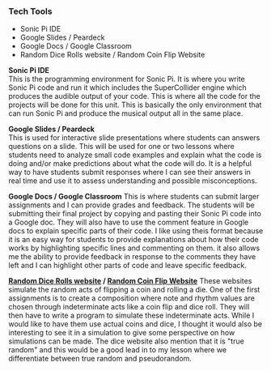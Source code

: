 ### Tech Tools

- Sonic Pi IDE
- Google Slides / Peardeck
- Google Docs / Google Classroom
- Random Dice Rolls website / Random Coin Flip Website

**Sonic Pi IDE**<br>
This is the programming environment for Sonic Pi. It is where you write Sonic Pi code and run it which includes the SuperCollider engine which produces the audible output of your code. This is where all the code for the projects will be done for this unit. This is basically the only environment that can run Sonic Pi and produce the musical output all in the same place.

**Google Slides / Peardeck**<br>
This is used for interactive slide presentations where students can answers questions on a slide. This will be used for one or two lessons where students need to analyze small code examples and explain what the code is doing and/or make predictions about what the code will do. It is a helpful way to have students submit responses where I can see their answers in real time and use it to assess understanding and possible misconceptions.

**Google Docs / Google Classroom**
This is where students can submit larger assignments and I can provide grades and feedback. The students will be submitting their final project by copying and pasting their Sonic Pi code into a Google doc. They will also have to use the comment feature in Google docs to explain specific parts of their code. I like using theis format because it is an easy way for students to provide explanations about how their code works by highlighting specific lines and commenting on them. it also allows me the ability to provide feedback in response to the comments they have left and I can highlight other parts of code and leave specific feedback.

**[Random Dice Rolls website](https://www.random.org/dice/?num=1) / [Random Coin Flip Website](https://flipsimu.com)**
These websites simulate the random acts of flipping a coin and rolling a die. One of the first assignments is to create a composition where note and rhythm values are chosen through indeterminate acts like a coin flip and dice roll. They will then have to write a program to simulate these indeterminate acts. While I would like to have them use actual coins and dice, I thought it would also be interesting to see it in a simulation to give some perspective on how simulations can be made. The dice website also mention that it is "true random" and this would be a good lead in to my lesson where we differentiate between true random and pseudorandom.
